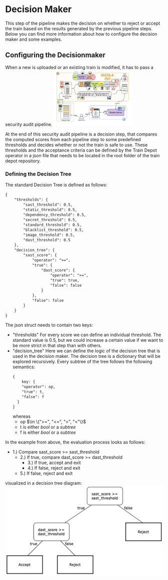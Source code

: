 # Decision Maker
This step of the pipeline makes the decision on whether to reject or accept the train based on the results generated by the previous pipeline steps. Below you can find more information about how to configure the decision maker and some examples.


## Configuring the Decisionmaker
When a new is uploaded or an existing train is modified, it has to pass a security audit pipeline.
<img src="/img/PaperRealization.png" width="50%">

At the end of this security audit pipeline is a decision step, that compares the computed scores from each pipeline step to some predefined thresholds and decides whether or not the train is safe to use. These thresholds and the acceptance criteria can be defined by the Train Depot operator in a json file that needs to be located in the root folder of the train depot repository.

### Defining the Decision Tree
The standard Decision Tree is defined as follows:
```
{
    "thresholds": {
        "sast_threshold": 0.5,
        "static_threshold": 0.5,
        "dependency_threshold": 0.5,
        "secret_threshold": 0.5,
        "standard_threshold": 0.5,
        "blacklist_threshold": 0.5,
        "image_threshold": 0.5,
        "dast_threshold": 0.5
    },
    "decision_tree": {
        "sast_score": {
            "operator": ">=",
            "true": {
                "dast_score": {
                    "operator": ">=",
                    "true": true,
                    "false": false
                }
            },
            "false": false
        }
    }
}
```
The json struct needs to contain two keys:
- "thresholds"
	For every score we can define an individual threshold. The standard value is 0.5, but we could increase a certain value if we want to be more strict in that step than with others.
- "decision_tree"
	Here we can define the logic of the decision tree that is used in the decision maker. The decision tree is a dictionary that will be explored recursively. Every subtree of the tree follows the following semantics:
    ```
    {
    	key: {
      	"operator": op,
        "true": t,
        "false": f
      }
    }
    ```
    whereas
    - op $\in \{">=", "<=", ">", "<"\}$
    - t is either $bool$ or a $subtree$
    - f is either $bool$ or a $subtree$
    
In the example from above, the evaluation process looks as follows:
- 1.) Compare sast_score >= sast_threshold
	- 2.) If true, compare dast_score >= dast_threshold
		- 3.) If true, accept and exit
		- 4.) If false, reject and exit
	- 5.) If false, reject and exit

 visualized in a decision tree diagram:
![decision_tree.png](/img/decision_tree.png)

    

    
      	


